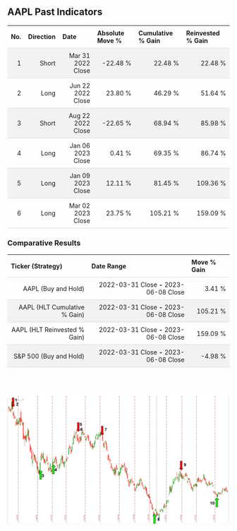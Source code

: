 
<style>
.hits {
            border-collapse: collapse;
            width: 100%;
        }
        .hits th, td {
            padding: 8px;
            border-bottom: 1px solid #ddd;
        }
        
        .hits td {text-align: right;}
        .hits th {text-align: left;}
        
        .hits tr:nth-child(even) {
            background-color: #f2f2f2;
        }
        
        .chartCol {
            width: 50%;
            float: left;
            padding: 20px;
        }  
</style>
    
<br>

## AAPL Past Indicators

<table class="hits">
    <tr>
        <th>No.</th>
        <th>Direction</th>
        <th>Date</th>
        <th>Absolute Move %</th>
        <th>Cumulative % Gain</th>
        <th>Reinvested % Gain</th>
      </tr>
    <tr>
        <td>1</td>
        <td>Short</td>
        <td>Mar 31 2022 Close</td>
        <td>-22.48 %</td>
        <td>22.48 %</td>
        <td>22.48 %</td>
    </tr>
    <tr>
        <td>2</td>
        <td>Long</td>
        <td>Jun 22 2022 Close</td>
        <td>23.80 %</td>
        <td>46.29 %</td>
        <td>51.64 %</td>
    </tr>
    <tr>
        <td>3</td>
        <td>Short</td>
        <td>Aug 22 2022 Close</td>
        <td>-22.65 %</td>
        <td>68.94 %</td>
        <td>85.98 %</td>
    </tr>
    <tr>
        <td>4</td>
        <td>Long</td>
        <td>Jan 06 2023 Close</td>
        <td>0.41 %</td>
        <td>69.35 %</td>
        <td>86.74 %</td>
    </tr>
    <tr>
        <td>5</td>
        <td>Long</td>
        <td>Jan 09 2023 Close</td>
        <td>12.11 %</td>
        <td>81.45 %</td>
        <td>109.36 %</td>
    </tr>
    <tr>
        <td>6</td>
        <td>Long</td>
        <td>Mar 02 2023 Close</td>
        <td>23.75 %</td>
        <td>105.21 %</td>
        <td>159.09 %</td>
    </tr>
    
</table>

### Comparative Results

<table class="hits">
    <thead>
        <th>Ticker (Strategy)</th>
        <th>Date Range</th>
        <th>Move % Gain</th>
    </thead>
    <tbody>
        <tr>
            <td>AAPL (Buy and Hold)</td>
            <td>2022-03-31 Close <b>-</b> 2023-06-08 Close</td>
            <td>3.41 %</td>
        </tr>
        <tr>
            <td>AAPL (HLT Cumulative % Gain)</td>
            <td>2022-03-31 Close <b>-</b> 2023-06-08 Close</td>
            <td>105.21 %</td>
        </tr>
        <tr>
            <td>AAPL (HLT Reinvested % Gain)</td>
            <td>2022-03-31 Close <b>-</b> 2023-06-08 Close</td>
            <td>159.09 %</td>
        </tr>
        <tr>
            <td>S&P 500 (Buy and Hold)</td>
            <td>2022-03-31 Close <b>-</b> 2023-06-08 Close</td>
            <td>-4.98 %</td>
        </tr>
    </tbody>
</table>
<br>
<br>

![Plot](charts/TSLAstatic.png)